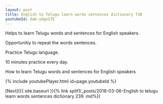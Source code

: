 ```yaml
---
layout: post
title: English to Telugu learn words sentences dictionary 730 
youtubeId: da6-yUgx17E
---
```

 
 
Helps to learn Telugu words and sentences for English speakers.

Opportunitiy to repeat the words sentences. 

Practice Telugu language. 
 
10 minutes practice every day. 
 
How to learn Telugu words and sentences for English speakers 
 
{% include youtubePlayer.html id=page.youtubeId %}
 
 
[Next]({{ site.baseurl }}{% link  split1/_posts/2018-03-06-English to telugu learn words sentences dictionary 239 .md%})
 
